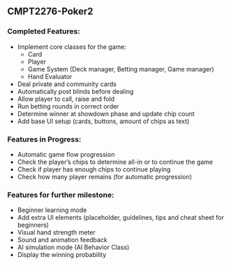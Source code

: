 ## CMPT2276-Poker2

### Completed Features:
- Implement core classes for the game: 
  - Card
  - Player
  - Game System (Deck manager, Betting manager, Game manager)
  - Hand Evaluator 
- Deal private and community cards
- Automatically post blinds before dealing
- Allow player to call, raise and fold
- Run betting rounds in correct order
- Determine winner at showdown phase and update chip count 
- Add base UI setup (cards, buttons, amount of chips as text)

### Features in Progress:
- Automatic game flow progression
- Check the player’s chips to determine all-in or to continue the game
- Check if player has enough chips to continue playing 
- Check how many player remains (for automatic progression)

### Features for further milestone:  
- Beginner learning mode
- Add extra UI elements (placeholder, guidelines, tips and cheat sheet for beginners)
- Visual hand strength meter
- Sound and animation feedback
- AI simulation mode (AI Behavior Class)
- Display the winning probability

